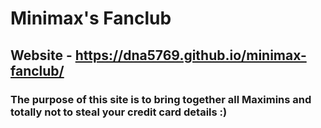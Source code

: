 # Minimax's Fanclub
## Website - https://dna5769.github.io/minimax-fanclub/
### The purpose of this site is to bring together all Maximins and totally not to steal your credit card details :)